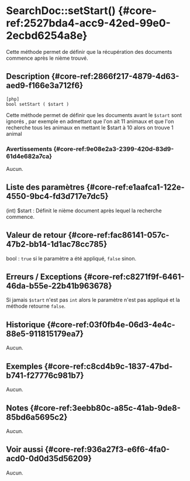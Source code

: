 # SearchDoc::setStart() {#core-ref:2527bda4-acc9-42ed-99e0-2ecbd6254a8e}

<div class="short-description">
Cette méthode permet de définir que la récupération des documents commence après
le nième trouvé.
</div>
<!--
<div class="applicability">
Obsolète depuis #.#.#
</div>
-->

## Description {#core-ref:2866f217-4879-4d63-aed9-f166e3a712f6}

    [php]
    bool setStart ( $start )

Cette méthode permet de définir que les documents avant le `$start` sont ignorés
, par exemple en admettant que l'on ait 11 animaux et que l'on recherche tous
les animaux en mettant le $start à 10 alors on trouve 1 animal

### Avertissements {#core-ref:9e08e2a3-2399-420d-83d9-61d4e682a7ca}

Aucun.

## Liste des paramètres {#core-ref:e1aafca1-122e-4550-9bc4-fd3d717e7dc5}

(int) $start
:   Définit le nième document après lequel la recherche commence.

## Valeur de retour {#core-ref:fac86141-057c-47b2-bb14-1d1ac78cc785}

bool : `true` si le paramètre a été appliqué, `false` sinon.

## Erreurs / Exceptions {#core-ref:c8271f9f-6461-46da-b55e-22b41b963678}

Si jamais `$start` n'est pas `int` alors le paramètre n'est pas appliqué et la
méthode retourne `false`.

## Historique {#core-ref:03f0fb4e-06d3-4e4c-88e5-911815179ea7}

Aucun.

## Exemples {#core-ref:c8cd4b9c-1837-47bd-b741-f27776c981b7}

Aucun.

## Notes {#core-ref:3eebb80c-a85c-41ab-9de8-85bd6a5695c2}

Aucun.

## Voir aussi {#core-ref:936a27f3-e6f6-4fa0-acd0-0d0d35d56209}

Aucun.

